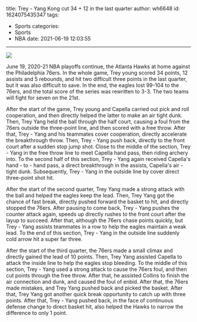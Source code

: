 title: Trey - Yang Kong cut 34 + 12 in the last quarter
author: wh6648
id: 1624075435347
tags: 
- Sports
categories: 
- Sports
- NBA
date: 2021-06-19 12:03:55
---
![](https://p8.itc.cn/q_70/images01/20210619/9f17cb0bb57a4a4abb0822a703817b30.jpeg)


June 19, 2020-21 NBA playoffs continue, the Atlanta Hawks at home against the Philadelphia 76ers. In the whole game, Trey young scored 34 points, 12 assists and 5 rebounds, and hit two difficult three points in the last quarter, but it was also difficult to save. In the end, the eagles lost 99-104 to the 76ers, and the total score of the series was rewritten to 3-3. The two teams will fight for seven on the 21st.

After the start of the game, Trey young and Capella carried out pick and roll cooperation, and then directly helped the latter to make an air tight dunk. Then, Trey Yang held the ball through the half court, causing a foul from the 76ers outside the three-point line, and then scored with a free throw. After that, Trey - Yang and his teammates cover cooperation, directly accelerate the breakthrough throw. Then, Trey - Yang push back, directly to the front court after a sudden stop jump shot. Close to the middle of the section, Trey - Yang in the free throw line to meet Capella hand pass, then riding archery into. To the second half of this section, Trey - Yang again received Capella's hand - to - hand pass, a direct breakthrough in the assists, Capella's air - tight dunk. Subsequently, Trey - Yang in the outside line by cover direct three-point shot hit.

After the start of the second quarter, Trey Yang made a strong attack with the ball and helped the eagles keep the lead. Then, Trey Yang got the chance of fast break, directly pushed forward the basket to hit, and directly stopped the 76ers. After pausing to come back, Trey - Yang pushes the counter attack again, speeds up directly rushes to the front court after the layup to succeed. After that, although the 76ers chase points quickly, but Trey - Yang assists teammates in a row to help the eagles maintain a weak lead. To the end of this section, Trey - Yang in the outside line suddenly cold arrow hit a super far three.

After the start of the third quarter, the 76ers made a small climax and directly gained the lead of 10 points. Then, Trey Yang assisted Capella to attack the inside line to help the eagles stop bleeding. To the middle of this section, Trey - Yang used a strong attack to cause the 76ers foul, and then cut points through the free throw. After that, he assisted Collins to finish the air connection and dunk, and caused the foul of enbid. After that, the 76ers made mistakes, and Trey Yang pushed back and picked the basket. After that, Trey Yang got another quick break opportunity to catch up with three points. After that, Trey - Yang pushed back, in the face of continuous defense change to direct basket hit, also helped the Hawks to narrow the difference to only 1 point.

